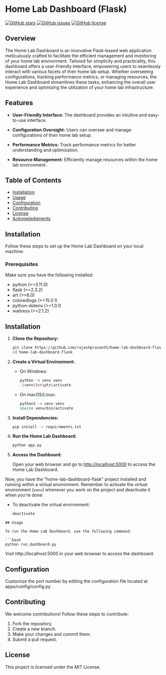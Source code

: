 # Home Lab Dashboard (Flask)

[![GitHub stars](https://img.shields.io/github/stars/rajeshprasanth/home-lab-dashboard-flask)](https://github.com/rajeshprasanth/home-lab-dashboard-flask/stargazers)
[![GitHub issues](https://img.shields.io/github/issues/rajeshprasanth/home-lab-dashboard-flask)](https://github.com/rajeshprasanth/home-lab-dashboard-flask/issues)
[![GitHub license](https://img.shields.io/github/license/rajeshprasanth/home-lab-dashboard-flask)](https://github.com/rajeshprasanth/home-lab-dashboard-flask/blob/main/LICENSE)

## Overview

The Home Lab Dashboard is an innovative Flask-based web application meticulously crafted to facilitate the efficient management and monitoring of your home lab environment. Tailored for simplicity and practicality, this dashboard offers a user-friendly interface, empowering users to seamlessly interact with various facets of their home lab setup. Whether overseeing configurations, tracking performance metrics, or managing resources, the Home Lab Dashboard streamlines these tasks, enhancing the overall user experience and optimizing the utilization of your home lab infrastructure.

## Features

- **User-Friendly Interface:** The dashboard provides an intuitive and easy-to-use interface.

- **Configuration Oversight:** Users can oversee and manage configurations of their home lab setup.

- **Performance Metrics:** Track performance metrics for better understanding and optimization.

- **Resource Management:** Efficiently manage resources within the home lab environment.

## Table of Contents

- [Installation](#installation)
- [Usage](#usage)
- [Configuration](#configuration)
- [Contributing](#contributing)
- [License](#license)
- [Acknowledgments](#acknowledgments)

## Installation

Follow these steps to set up the Home Lab Dashboard on your local machine:

### Prerequisites

Make sure you have the following installed:

- python (>=3.11.0)
- flask (>=2.3.2)
- art (>=6.0)
- coloredlogs (>=15.0.1)
- python-dotenv (>=1.0.1)
- waitress (>=2.1.2)


## Installation

1. **Clone the Repository:**

    ```bash
    git clone https://github.com/rajeshprasanth/home-lab-dashboard-flask.git
    cd home-lab-dashboard-flask
    ```

2. **Create a Virtual Environment:**

   - On Windows:

     ```bash
     python -m venv venv
     .\venv\Scripts\activate
     ```

   - On macOS/Linux:

     ```bash
     python3 -m venv venv
     source venv/bin/activate
     ```

3. **Install Dependencies:**

    ```bash
    pip install -r requirements.txt
    ```

4. **Run the Home Lab Dashboard:**

    ```bash
    python app.py
    ```

5. **Access the Dashboard:**

    Open your web browser and go to [http://localhost:5000](http://localhost:5000) to access the Home Lab Dashboard.

Now, you have the "home-lab-dashboard-flask" project installed and running within a virtual environment. Remember to activate the virtual environment (`venv`) whenever you work on the project and deactivate it when you're done:

- To deactivate the virtual environment:

  ```bash
  deactivate
```
## Usage

To run the Home Lab Dashboard, use the following command:

```bash
python run_dashboard.py
```
Visit http://localhost:5000 in your web browser to access the dashboard.

## Configuration

Customize the port number by editing the configuration file located at apps/config/config.py

## Contributing

We welcome contributions! Follow these steps to contribute:

1. Fork the repository.
2. Create a new branch.
3. Make your changes and commit them.
4. Submit a pull request.

## License

This project is licensed under the MIT License.

